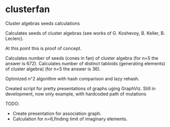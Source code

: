 clusterfan
==========

Cluster algebras seeds calculations

Calculates seeds of cluster algebras (see works of G. Koshevoy, B. Keller, B. Leclerc).

At this point this is proof of concept.

Calculates number of seeds (cones in fan) of cluster algebra (for n=5 the answer is 672).
Calculates number of distinct tabloids (generating elements) of cluster algebra( (for n=5 the answer is 36).

Optimized n^2 algorithm with hash comparison and lazy rehash.

Created script for pretty presentations of graphs uging GraphViz. 
Still in development, now only example, with hardcoded path of mutations

TODO:
- Create presentation for association graph.
- Calculation for n=6,finding limit of imaginary elements.
